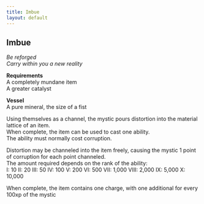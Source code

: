 ```yaml
---
title: Imbue
layout: default
---
```


## Imbue
_Be reforged_  
_Carry within you a new reality_

**Requirements**  
A completely mundane item  
A greater catalyst

**Vessel**  
A pure mineral, the size of a fist

Using themselves as a channel, the mystic pours distortion into the material lattice of an item.  
When complete, the item can be used to cast one ability.  
The ability must normally cost corruption.

Distortion may be channeled into the item freely, causing the mystic 1 point of corruption for each point channeled.  
The amount required depends on the rank of the ability:  
I: 10
II: 20
III: 50
IV: 100
V: 200
VI: 500
VII: 1,000
VIII: 2,000
IX: 5,000
X: 10,000

When complete, the item contains one charge, with one additional for every 100xp of the mystic
